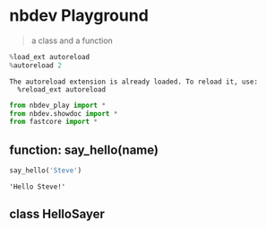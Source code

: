 <!--

#################################################
### THIS FILE WAS AUTOGENERATED! DO NOT EDIT! ###
#################################################
# file to edit: index.ipynb
# command to build the docs after a change: nbdev_build_docs

-->

# nbdev Playground

> a class and a function

<div class="codecell" markdown="1">
<div class="input_area" markdown="1">

```python
%load_ext autoreload
%autoreload 2
```

</div>
<div class="output_area" markdown="1">

    The autoreload extension is already loaded. To reload it, use:
      %reload_ext autoreload
    

</div>

</div>
<div class="codecell" markdown="1">
<div class="input_area" markdown="1">

```python
from nbdev_play import *
from nbdev.showdoc import *
from fastcore import *
```

</div>

</div>

## function: say_hello(name)
<div class="codecell" markdown="1">
<div class="input_area" markdown="1">

```python
say_hello('Steve')
```

</div>
<div class="output_area" markdown="1">




    'Hello Steve!'



</div>

</div>

## class HelloSayer
